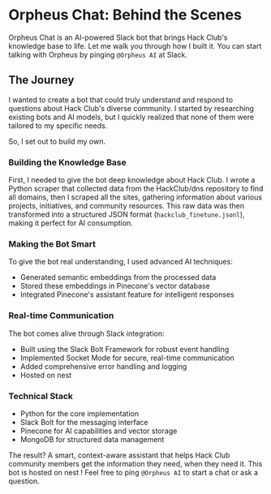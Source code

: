 # Orpheus Chat: Behind the Scenes

Orpheus Chat is an AI-powered Slack bot that brings Hack Club's knowledge base to life. Let me walk you through how I built it. You can start talking with Orpheus by pinging `@Orpheus AI` at Slack.

## The Journey

I wanted to create a bot that could truly understand and respond to questions about Hack Club's diverse community. I started by researching existing bots and AI models, but I quickly realized that none of them were tailored to my specific needs.

So, I set out to build my own.

### Building the Knowledge Base

First, I needed to give the bot deep knowledge about Hack Club. I wrote a Python scraper that collected data from the HackClub/dns repository to find all domains, then I scraped all the sites, gathering information about various projects, initiatives, and community resources. This raw data was then transformed into a structured JSON format (`hackclub_finetune.jsonl`), making it perfect for AI consumption.

### Making the Bot Smart

To give the bot real understanding, I used advanced AI techniques:

- Generated semantic embeddings from the processed data
- Stored these embeddings in Pinecone's vector database
- Integrated Pinecone's assistant feature for intelligent responses

### Real-time Communication

The bot comes alive through Slack integration:

- Built using the Slack Bolt Framework for robust event handling
- Implemented Socket Mode for secure, real-time communication
- Added comprehensive error handling and logging
- Hosted on nest

### Technical Stack

- Python for the core implementation
- Slack Bolt for the messaging interface
- Pinecone for AI capabilities and vector storage
- MongoDB for structured data management

The result? A smart, context-aware assistant that helps Hack Club community members get the information they need, when they need it. This bot is hosted on nest ! Feel free to ping `@Orpheus AI` to start a chat or ask a question.
